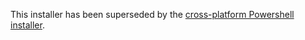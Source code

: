 This installer has been superseded by the [cross-platform Powershell installer](https://github.com/jllllll/one-click-installers/tree/cross-platform-powershell).
